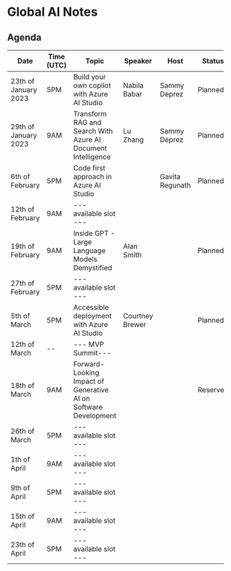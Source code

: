 # Global AI Notes

## Agenda
|Date|Time (UTC)|Topic|Speaker|Host|Status|
|----|----------|-----|-------|----|------|
|23th of January 2023|5PM|Build your own copilot with Azure AI Studio|Nabila Babar|Sammy Deprez|Planned|
|29th of January 2023|9AM|Transform RAG and Search With Azure AI Document Intelligence|Lu Zhang|Sammy Deprez|Planned|Planned|
|6th of February|5PM|Code first approach in Azure AI Studio||Gavita Regunath|Planned|
|12th of February|9AM| --- available slot ---||||
|19th of February|9AM|Inside GPT - Large Language Models Demystified|Alan Smith||Planned|
|27th of February|5PM| --- available slot ---||||
|5th of March|5PM|Accessible deployment with Azure AI Studio|Courtney Brewer||Planned|
|12th of March|--| --- MVP Summit---||||
|18th of March|9AM|Forward-Looking Impact of Generative AI on Software Development|||Reserved|
|26th of March|5PM| --- available slot ---||||
|1th of April|9AM| --- available slot ---||||
|9th of April|5PM| --- available slot ---||||
|15th of April|9AM| --- available slot ---||||
|23th of April|5PM| --- available slot ---||||

